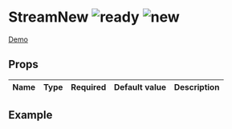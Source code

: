 # StreamNew ![ready](status-images/ready.svg) ![new](status-images/new.svg)

[Demo](http://localhost:8001/?selectedKind=3.%20Elements%7CPost%20Elements%2FTimestamp)

<!-- STORY -->

## Props

| Name | Type | Required | Default value | Description
|------|------|----------|---------------|------------

## Example
